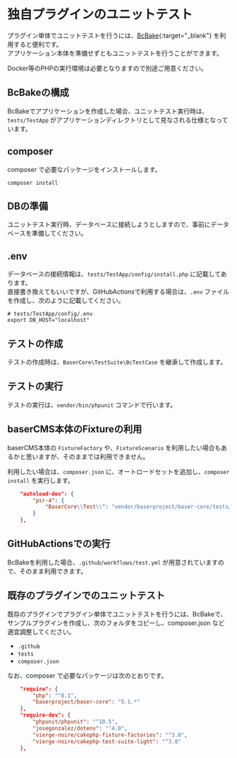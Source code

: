 # 独自プラグインのユニットテスト

プラグイン単体でユニットテストを行うには、[BcBake](https://github.com/baserproject/BcBake){:target="_blank"} を利用すると便利です。  
アプリケーション本体を準備せずともユニットテストを行うことができます。

Docker等のPHPの実行環境は必要となりますので別途ご用意ください。

## BcBakeの構成
BcBakeでアプリケーションを作成した場合、ユニットテスト実行時は、`tests/TestApp` がアプリケーションディレクトリとして見なされる仕様となっています。

## composer 
composer で必要なパッケージをインストールします。

```shell
composer install
```

## DBの準備
ユニットテスト実行時、データベースに接続しようとしますので、事前にデータベースを準備してください。

## .env
データベースの接続情報は、`tests/TestApp/config/install.php` に記載してあります。  
直接書き換えてもいいですが、GitHubActionsで利用する場合は、`.env` ファイルを作成し、次のように記載してください。

```shell
# tests/TestApp/config/.env
export DB_HOST="localhost"
```

## テストの作成

テストの作成時は、`BaserCore\TestSuite\BcTestCase` を継承して作成します。

## テストの実行

テストの実行は、`vendor/bin/phpunit` コマンドで行います。


## baserCMS本体のFixtureの利用

baserCMS本体の `FixtureFactory` や、`FixtureScenario` を利用したい場合もあるかと思いますが、そのままでは利用できません。

利用したい場合は、`composer.json` に、オートロードセットを追加し、`composer install` を実行します。

```json
    "autoload-dev": {
        "psr-4": {
            "BaserCore\\Test\\": "vendor/baserproject/baser-core/tests/",
        }
    },
```

## GitHubActionsでの実行
BcBakeを利用した場合、`.github/workflows/test.yml` が用意されていますので、そのまま利用できます。

## 既存のプラグインでのユニットテスト
既存のプラグインでプラグイン単体でユニットテストを行うには、BcBakeで、サンプルプラグインを作成し、次のフォルダをコピーし、composer.json など適宜調整してください。

- `.github`
- `tests`
- `composer.json`

なお、composer で必要なパッケージは次のとおりです。

```json
    "require": {
        "php": "^8.1",
        "baserproject/baser-core": "5.1.*"
    },
    "require-dev": {
        "phpunit/phpunit": "^10.5",
        "josegonzalez/dotenv": "^4.0",
        "vierge-noire/cakephp-fixture-factories": "^3.0",
        "vierge-noire/cakephp-test-suite-light": "^3.0"
    },
```